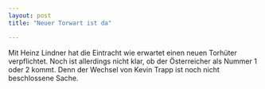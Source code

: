 ```yaml
---
layout: post
title: "Neuer Torwart ist da"

---
```


Mit Heinz Lindner hat die Eintracht wie erwartet einen neuen Torhüter verpflichtet. Noch ist allerdings nicht klar, ob der Österreicher als Nummer 1 oder 2 kommt. Denn der Wechsel von Kevin Trapp ist noch nicht beschlossene Sache. 


